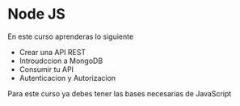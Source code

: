 # Node JS

En este curso aprenderas lo siguiente

- Crear una API REST
- Introudccion a MongoDB
- Consumir tu API
- Autenticacion y Autorizacion

Para este curso ya debes tener las bases necesarias de JavaScript
